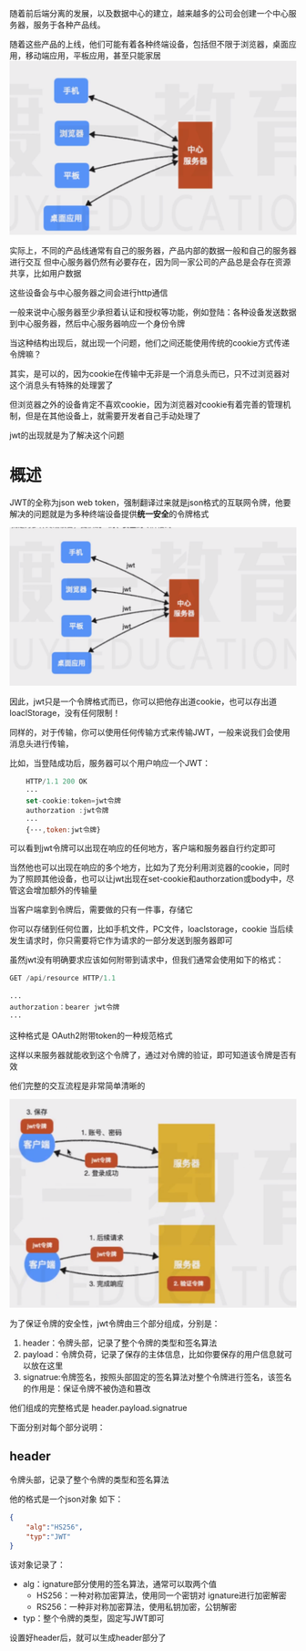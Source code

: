 随着前后端分离的发展，以及数据中心的建立，越来越多的公司会创建一个中心服务器，服务于各种产品线。

随着这些产品的上线，他们可能有着各种终端设备，包括但不限于浏览器，桌面应用，移动端应用，平板应用，甚至只能家居
<img src="./img/01.png">

实际上，不同的产品线通常有自己的服务器，产品内部的数据一般和自己的服务器进行交互
但中心服务器仍然有必要存在，因为同一家公司的产品总是会存在资源共享，比如用户数据

这些设备会与中心服务器之间会进行http通信

一般来说中心服务器至少承担着认证和授权等功能，例如登陆：各种设备发送数据到中心服务器，然后中心服务器响应一个身份令牌

当这种结构出现后，就出现一个问题，他们之间还能使用传统的cookie方式传递令牌嘛？

其实，是可以的，因为cookie在传输中无非是一个消息头而已，只不过浏览器对这个消息头有特殊的处理罢了

但浏览器之外的设备肯定不喜欢cookie，因为浏览器对cookie有着完善的管理机制，但是在其他设备上，就需要开发者自己手动处理了

jwt的出现就是为了解决这个问题


# 概述
JWT的全称为json web token，强制翻译过来就是json格式的互联网令牌，他要解决的问题就是为多种终端设备提供**统一安全**的令牌格式

<img src="./img/02.png">

因此，jwt只是一个令牌格式而已，你可以把他存出道cookie，也可以存出道loaclStorage，没有任何限制！

同样的，对于传输，你可以使用任何传输方式来传输JWT，一般来说我们会使用消息头进行传输，

比如，当登陆成功后，服务器可以个用户响应一个JWT：

```js
    HTTP/1.1 200 OK 
    ···
    set-cookie:token=jwt令牌
    authorzation :jwt令牌
    ···
    {···,token:jwt令牌}
```

可以看到jwt令牌可以出现在响应的任何地方，客户端和服务器自行约定即可


当然他也可以出现在响应的多个地方，比如为了充分利用浏览器的cookie，同时为了照顾其他设备，也可以让jwt出现在set-cookie和authorzation或body中，尽管这会增加额外的传输量


当客户端拿到令牌后，需要做的只有一件事，存储它

你可以存储到任何位置，比如手机文件，PC文件，loaclstorage，cookie
当后续发生请求时，你只需要将它作为请求的一部分发送到服务器即可

虽然jwt没有明确要求应该如何附带到请求中，但我们通常会使用如下的格式：

```js
GET /api/resource HTTP/1.1

···
authorzation：bearer jwt令牌
···
```
这种格式是 OAuth2附带token的一种规范格式

这样以来服务器就能收到这个令牌了，通过对令牌的验证，即可知道该令牌是否有效

他们完整的交互流程是非常简单清晰的

<img src="./img/03.png">

为了保证令牌的安全性，jwt令牌由三个部分组成，分别是：
1. header：令牌头部，记录了整个令牌的类型和签名算法
2. payload：令牌负荷，记录了保存的主体信息，比如你要保存的用户信息就可以放在这里
3. signatrue:令牌签名，按照头部固定的签名算法对整个令牌进行签名，该签名的作用是：保证令牌不被伪造和篡改

他们组成的完整格式是 header.payload.signatrue

下面分别对每个部分说明：

## header
令牌头部，记录了整个令牌的类型和签名算法

他的格式是一个json对象 如下：
```json
{
    "alg":"HS256",
    "typ":"JWT"
}
```
该对象记录了：
* alg：ignature部分使用的签名算法，通常可以取两个值
   * HS256：一种对称加密算法，使用同一个密钥对 ignature进行加密解密
   * RS256：一种非对称加密算法，使用私钥加密，公钥解密
* typ：整个令牌的类型，固定写JWT即可

设置好header后，就可以生成header部分了


   